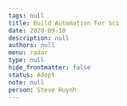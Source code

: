 ```yaml
---
tags: null
title: Build Automation For Sci
date: 2020-09-10
description: null
authors: null
menu: radar
type: null
hide_frontmatter: false
status: Adopt
note: null
person: Steve Huynh
---
```


